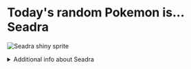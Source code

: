 # Today's random Pokemon is... Seadra

![Seadra shiny sprite](https://raw.githubusercontent.com/PokeAPI/sprites/master/sprites/pokemon/shiny/117.png)

<details>
<summary>Additional info about Seadra</summary>

| srpite type | image |
|------|------|
| back_default | ![Seadra back_default sprite](https://raw.githubusercontent.com/PokeAPI/sprites/master/sprites/pokemon/back/117.png) |
| back_shiny | ![Seadra back_shiny sprite](https://raw.githubusercontent.com/PokeAPI/sprites/master/sprites/pokemon/back/shiny/117.png) |
| front_default | ![Seadra front_default sprite](https://raw.githubusercontent.com/PokeAPI/sprites/master/sprites/pokemon/117.png) | </details>